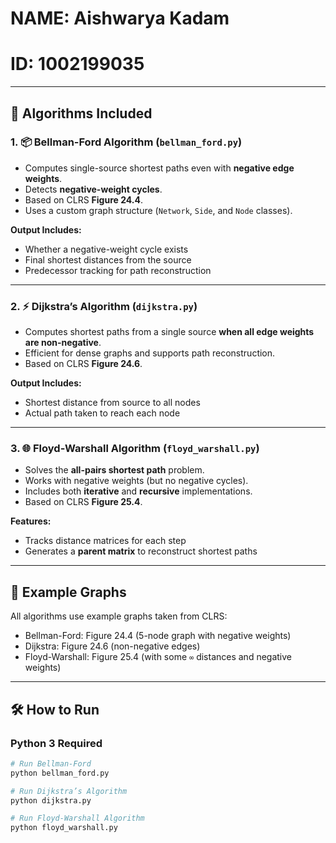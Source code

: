 # NAME: Aishwarya Kadam
# ID: 1002199035

---

## 🚀 Algorithms Included

### 1. 📦 Bellman-Ford Algorithm (`bellman_ford.py`)
- Computes single-source shortest paths even with **negative edge weights**.
- Detects **negative-weight cycles**.
- Based on CLRS **Figure 24.4**.
- Uses a custom graph structure (`Network`, `Side`, and `Node` classes).

**Output Includes:**
- Whether a negative-weight cycle exists
- Final shortest distances from the source
- Predecessor tracking for path reconstruction

---

### 2. ⚡ Dijkstra’s Algorithm (`dijkstra.py`)
- Computes shortest paths from a single source **when all edge weights are non-negative**.
- Efficient for dense graphs and supports path reconstruction.
- Based on CLRS **Figure 24.6**.

**Output Includes:**
- Shortest distance from source to all nodes
- Actual path taken to reach each node

---

### 3. 🌐 Floyd-Warshall Algorithm (`floyd_warshall.py`)
- Solves the **all-pairs shortest path** problem.
- Works with negative weights (but no negative cycles).
- Includes both **iterative** and **recursive** implementations.
- Based on CLRS **Figure 25.4**.

**Features:**
- Tracks distance matrices for each step
- Generates a **parent matrix** to reconstruct shortest paths

---

## 🧪 Example Graphs

All algorithms use example graphs taken from CLRS:
- Bellman-Ford: Figure 24.4 (5-node graph with negative weights)
- Dijkstra: Figure 24.6 (non-negative edges)
- Floyd-Warshall: Figure 25.4 (with some `∞` distances and negative weights)

---

## 🛠 How to Run

### Python 3 Required

```bash
# Run Bellman-Ford
python bellman_ford.py

# Run Dijkstra’s Algorithm
python dijkstra.py

# Run Floyd-Warshall Algorithm
python floyd_warshall.py

